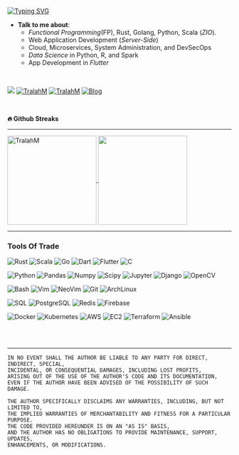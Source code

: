 [![Typing SVG](https://readme-typing-svg.demolab.com?font=Fira+Code&size=12&pause=1000&color=0EAEFF&center=true&width=435&lines=Software+Craftsman%2C+Computer+Scientist.;8%2B+years+of+Programming+Experience;Python%2C+Scala%2C+Rust%2C+Go%2C+Flutter%2C+C%2C+SQL%2C+Devops)](https://github.com/tralahm)

- **Talk to me about**:
  - _Functional Programming_(FP), Rust, Golang, Python, Scala (_ZIO_).
  - Web Application Development (_Server-Side_)
  - Cloud, Microservices, System Administration, and DevSecOps
  - _Data Science_ in Python, R, and Spark
  - App Development in _Flutter_

<br>

[![](https://img.shields.io/badge/%20-%40TralahM-grey?style=for-the-badge&logo=x)](https://x.com/TralahM)
[![TralahM](https://img.shields.io/badge/%20-Kaggle-grey.svg?style=for-the-badge&logo=kaggle)](https://kaggle.com/TralahM)
[![TralahM](https://img.shields.io/badge/%20-LinkedIn-grey.svg?style=for-the-badge&logo=linkedin)](https://linkedin.com/in/TralahM)
[![Blog](https://img.shields.io/badge/%20-Blog-grey.svg?style=for-the-badge&logo=rss)](https://tralahm.github.io)

<br>

<b align="center">🔥 Github Streaks</b>
<br>

<hr>



<a href="https://gh.yabiso.novatta.co.ke/stats/?user=tralahm&theme=black-ice&hide_border=true&stroke=000000&background=0D1117&ring=0eaeff&fire=236f1b&currStreakLabel=0eaeff" target="_blank" alt="TralahM">
    <img height=200 align="center" src="https://gh.yabiso.novatta.co.ke/stats/?user=tralahm&theme=black-ice&hide_border=true&stroke=000000&background=0D1117&ring=0eaeff&fire=236f1b&currStreakLabel=0eaeff" alt="TralahM" />
  
</a>

<a href="https://github.com/TralahM" target="_blank">
  <img height=200 align="center" src="https://ghstatstek.vercel.app/api/top-langs/?username=TralahM&langs_count=14&size_weight=0.04&count_weight=0.3&title_color=0eaeff&text_color=ffffff&icon_color=0891b2&bg_color=0d1117&hide_border=true&locale=en&hide=html,css,php,tex,makefile,cmake,xslt,rpc,qmake,tsql,Emacs%20Lisp,gdb,Common%20Lisp,ruby,assembly,nix,matlab,Dockerfile,Jupyter%20Notebook,javascript,gap,roff,batchfile,smarty,procfile,Vim%20Snippet,Objective-C,m4,scheme&layout=compact&hide_progress=true" />
</a>

<br>

---

### Tools Of Trade

![Rust](https://img.shields.io/badge/-Rust-000?style=for-the-badge&logo=Rust&logoColor=980000)
![Scala](https://img.shields.io/badge/-Scala-000?style=for-the-badge&logo=scala&logoColor=ff1512)
![Go](https://img.shields.io/badge/-Go-000?style=for-the-badge&logo=Go)
![Dart](https://img.shields.io/badge/-Dart-000?style=for-the-badge&logo=Dart&logoColor=0175C2)
![Flutter](https://img.shields.io/badge/-Flutter-000?style=for-the-badge&logo=Flutter&logoColor=0175C2)
![C](https://img.shields.io/badge/-C-000?style=for-the-badge&logo=C)

![Python](https://img.shields.io/badge/-Python-000?style=for-the-badge&logo=Python)
![Pandas](https://img.shields.io/badge/-Pandas-000?style=for-the-badge&logo=pandas&logoColor=6ae70F)
![Numpy](https://img.shields.io/badge/-Numpy-000?style=for-the-badge&logo=numpy)
![Scipy](https://img.shields.io/badge/-Scipy-000?style=for-the-badge&logo=scipy)
![Jupyter](https://img.shields.io/badge/-Jupyter-000?style=for-the-badge&logo=jupyter)
![Django](https://img.shields.io/badge/-Django-000?style=for-the-badge&logo=Django)
![OpenCV](https://img.shields.io/badge/-OpenCV-000?style=for-the-badge&logo=opencv)

![Bash](https://img.shields.io/badge/-Bash-000?style=for-the-badge&logo=gnubash)
![Vim](https://img.shields.io/badge/-Vim-000?style=for-the-badge&logo=Vim)
![NeoVim](https://img.shields.io/badge/-NeoVim-000?style=for-the-badge&logo=neovim)
![Git](https://img.shields.io/badge/-Git-000?style=for-the-badge&logo=git&logoColor=F05032)
![ArchLinux](https://img.shields.io/badge/-ArchLinux-000?style=for-the-badge&logo=archlinux)

![SQL](https://img.shields.io/badge/-SQL-000?style=for-the-badge&logo=MySQL&logoColor=00758F)
![PostgreSQL](https://img.shields.io/badge/-Postgresql-000?style=for-the-badge&logo=Postgresql&logoColor=336791)
![Redis](https://img.shields.io/badge/-Redis-000?style=for-the-badge&logo=Redis)
![Firebase](https://img.shields.io/badge/-Firebase-000?style=for-the-badge&logo=Firebase)

![Docker](https://img.shields.io/badge/-Docker-000?style=for-the-badge&logo=Docker)
![Kubernetes](https://img.shields.io/badge/-Kubernetes-000?style=for-the-badge&logo=Kubernetes)
![AWS](https://img.shields.io/badge/-AmazonAWS-000?style=for-the-badge&logo=amazonaws)
![EC2](https://img.shields.io/badge/-AmazonEC2-000?style=for-the-badge&logo=amazonec2)
![Terraform](https://img.shields.io/badge/-Terraform-000?style=for-the-badge&logo=terraform)
![Ansible](https://img.shields.io/badge/-Ansible-000?style=for-the-badge&logo=ansible)

<br>
<br>
<hr>

```
IN NO EVENT SHALL THE AUTHOR BE LIABLE TO ANY PARTY FOR DIRECT, INDIRECT, SPECIAL,
INCIDENTAL, OR CONSEQUENTIAL DAMAGES, INCLUDING LOST PROFITS,
ARISING OUT OF THE USE OF THE AUTHOR'S CODE AND ITS DOCUMENTATION,
EVEN IF THE AUTHOR HAVE BEEN ADVISED OF THE POSSIBILITY OF SUCH DAMAGE.

THE AUTHOR SPECIFICALLY DISCLAIMS ANY WARRANTIES, INCLUDING, BUT NOT LIMITED TO,
THE IMPLIED WARRANTIES OF MERCHANTABILITY AND FITNESS FOR A PARTICULAR PURPOSE.
THE CODE PROVIDED HEREUNDER IS ON AN "AS IS" BASIS,
AND THE AUTHOR HAS NO OBLIGATIONS TO PROVIDE MAINTENANCE, SUPPORT, UPDATES,
ENHANCEMENTS, OR MODIFICATIONS.
```
